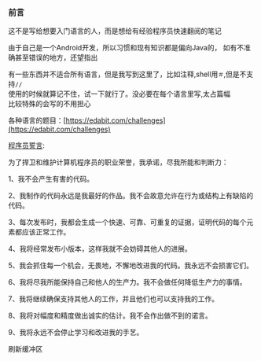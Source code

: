 ### 前言

这不是写给想要入门语言的人，而是想给有经验程序员快速翻阅的笔记  

由于自己是一个Android开发，所以习惯和现有知识都是偏向Java的， 如有不准确甚至错误的地方，还望指出  

有一些东西并不适合所有语言，但是我写到这里了，比如注释,shell用`＃`,但是不支持`//`  
使用的时候就算记不住，试一下就行了。没必要在每个语言里写,太占篇幅  
比较特殊的会写的不用担心  

各种语言的题目：[https://edabit.com/challenges](https://edabit.com/challenges)





[程序员誓言](https://blog.cleancoder.com/uncle-bob/2015/11/18/TheProgrammersOath.html):

为了捍卫和维护计算机程序员的职业荣誉，我承诺，尽我所能和判断力：

1、我不会产生有害的代码。

2、我制作的代码永远是我最好的作品。我不会故意允许在行为或结构上有缺陷的代码。

3、每次发布时，我都会生成一个快速、可靠、可重复的证据，证明代码的每个元素都应该正常工作。

4、我将经常发布小版本，这样我就不会妨碍其他人的进展。

5、我会抓住每一个机会，无畏地，不懈地改进我的代码。我永远不会损害它们。

6、我将尽我所能保持自己和他人的生产力。我不会做任何降低生产力的事情。

7、我将继续确保支持其他人的工作，并且他们也可以支持我的工作。

8、我将对幅度和精度做出诚实的估计。我不会作出做不到的诺言。

9、我将永远不会停止学习和改进我的手艺。



刷新缓冲区

